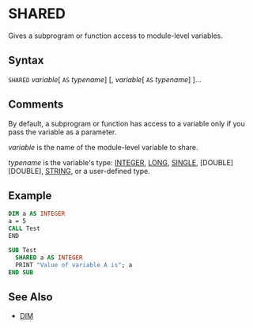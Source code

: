 # SHARED

Gives a subprogram or function access to module-level variables.

## Syntax

`SHARED` *variable*[ `AS` *typename*] [, *variable*[ `AS` *typename*] ]...

## Comments

By default, a subprogram or function has access to a variable only if you pass the variable as a parameter.

*variable* is the name of the module-level variable to share.

*typename* is the variable's type: [INTEGER](INTEGER), [LONG](LONG), [SINGLE](SINGLE), [DOUBLE][DOUBLE], [STRING](STRING), or a user-defined type.

## Example

```vb
DIM a AS INTEGER
a = 5
CALL Test
END

SUB Test
  SHARED a AS INTEGER
  PRINT "Value of variable A is"; a 
END SUB
```

## See Also

- [DIM](DIM)
